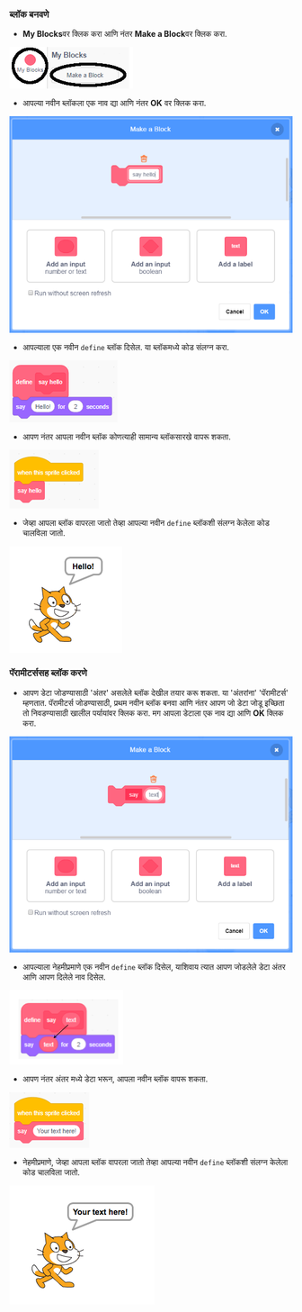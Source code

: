 ### ब्लॉक बनवणे

+ **My Blocks**वर क्लिक करा आणि नंतर **Make a Block**वर क्लिक करा.

![माझे ब्लॉक्स](images/my-blocks-annotated.png)

+ आपल्या नवीन ब्लॉकला एक नाव द्या आणि नंतर **OK** वर क्लिक करा.

![नवीन ब्लॉक तयार करा](images/block-create.png)

+ आपल्याला एक नवीन `define` ब्लॉक दिसेल. या ब्लॉकमध्ये कोड संलग्न करा.

![नवीन ब्लॉक परिभाषित करा](images/block-define.png)

+ आपण नंतर आपला नवीन ब्लॉक कोणत्याही सामान्य ब्लॉकसारखे वापरू शकता.

![नवीन ब्लॉक वापरा](images/block-use.png)

+ जेव्हा आपला ब्लॉक वापरला जातो तेव्हा आपल्या नवीन `define` ब्लॉकशी संलग्न केलेला कोड चालविला जातो.

![नवीन ब्लॉकची चाचणी घ्या](images/block-test.png)

### पॅरामीटर्ससह ब्लॉक करणे

+ आपण डेटा जोडण्यासाठी 'अंतर' असलेले ब्लॉक देखील तयार करू शकता. या 'अंतरांना' 'पॅरामीटर्स' म्हणतात. पॅरामीटर्स जोडण्यासाठी, प्रथम नवीन ब्लॉक बनवा आणि नंतर आपण जो डेटा जोडू इच्छिता तो निवडण्यासाठी खालील पर्यायांवर क्लिक करा. मग आपला डेटाला एक नाव द्या आणि **OK** क्लिक करा.

![पॅरामीटर्ससह नवीन ब्लॉक तयार करा](images/parameter-create-annotated.png)

+ आपल्याला नेहमीप्रमाणे एक नवीन `define` ब्लॉक दिसेल, याशिवाय त्यात आपण जोडलेले डेटा अंतर आणि आपण दिलेले नाव दिसेल.

![पॅरामीटर्ससह नवीन ब्लॉक परिभाषित करा](images/parameter-define-annotated.png)

+ आपण नंतर अंतर मध्ये डेटा भरून, आपला नवीन ब्लॉक वापरू शकता.

![पॅरामीटर्ससह नवीन ब्लॉक वापरा](images/parameter-use.png)

+ नेहमीप्रमाणे, जेव्हा आपला ब्लॉक वापरला जातो तेव्हा आपल्या नवीन `define` ब्लॉकशी संलग्न केलेला कोड चालविला जातो.

![पॅरामीटर्ससह नवीन ब्लॉकची चाचणी घ्या](images/parameter-test.png)